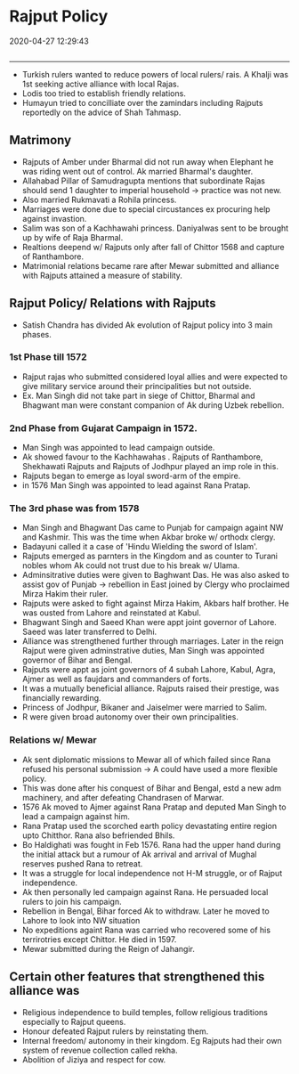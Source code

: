 # Rajput Policy
2020-04-27 12:29:43
```toc
```
---

- Turkish rulers wanted to reduce powers of local rulers/ rais. A Khalji was 1st seeking active alliance with local Rajas.
- Lodis too tried to establish friendly relations.
- Humayun tried to concilliate over the zamindars including Rajputs reportedly on the advice of Shah Tahmasp.

##  Matrimony
- Rajputs of Amber under Bharmal did not run away when Elephant he was riding went out of control. Ak married Bharmal's daughter.
- Allahabad Pillar of Samudragupta mentions that subordinate Rajas should send 1 daughter to imperial household -> practice was not new.
 - Also married Rukmavati a Rohila princess. 
 - Marriages were done due to special circustances ex procuring help against invastion.
 - Salim was son of a Kachhawahi princess. Daniyalwas sent to be brought up by wife of Raja Bharmal.
 - Realtions deepend w/ Rajputs only after fall of Chittor 1568 and capture of Ranthambore.  
 - Matrimonial relations became rare after Mewar submitted and alliance with Rajputs attained a measure of stability.

## Rajput Policy/ Relations with Rajputs
-   Satish Chandra has divided Ak evolution of Rajput policy into 3 main phases. 

###  1st Phase till 1572 
- Rajput rajas who submitted considered loyal allies and were expected to give military service around their principalities but not outside. 
- Ex. Man Singh did not take part in siege of Chittor, Bharmal and Bhagwant man were constant companion of Ak during Uzbek rebellion.

### 2nd Phase from Gujarat Campaign in 1572. 
- Man Singh was appointed to lead campaign outside. 
- Ak showed favour to the Kachhawahas . Rajputs of Ranthambore, Shekhawati Rajputs and Rajputs of Jodhpur played an imp role in this.
- Rajputs began to emerge as loyal sword-arm of the empire.
- in 1576 Man Singh was appointed to lead against Rana Pratap.

### The 3rd phase was from 1578 
- Man Singh and Bhagwant Das came to Punjab for campaign againt NW and Kashmir. This was the time when Akbar broke w/ orthodx clergy. 
- Badayuni called it a case of 'Hindu Wielding the sword of Islam'. 
- Rajputs emerged as parnters in the Kingdom and as counter to Turani nobles whom Ak could not trust due to his break w/ Ulama. 
- Adminsitrative duties were given to Baghwant Das. He was also asked to assist gov of Punjab -> rebellion in East joined by Clergy who proclaimed Mirza Hakim their ruler. 
- Rajputs were asked to fight against Mirza Hakim, Akbars half brother. He was ousted from Lahore and reinstated at Kabul. 
- Bhagwant Singh and Saeed Khan were appt joint governor of Lahore. Saeed was later transferred to Delhi.
-   Alliance was strengthened further through marriages. Later in the reign Rajput were given adminstrative duties, Man Singh was appointed governor of Bihar and Bengal.
-   Rajputs were appt as joint governors of 4 subah Lahore, Kabul, Agra, Ajmer as well as faujdars and commanders of forts.
-   It was a mutually beneficial alliance. Rajputs raised their prestige, was financially rewarding.
-   Princess of Jodhpur, Bikaner and Jaiselmer were married to Salim.
 - R were given broad autonomy over their own principalities. 

### Relations w/ Mewar
- Ak sent diplomatic missions to Mewar all of which failed since Rana refused his personal submission -> A could have used a more flexible policy.
- This was done after his conquest of Bihar and Bengal, estd a new adm machinery, and after defeating Chandrasen of Marwar.
- 1576 Ak moved to Ajmer against Rana Pratap and deputed Man Singh to lead a campaign against him.
- Rana Pratap used the scorched earth policy devastating entire region upto Chitthor. Rana also befriended Bhils.
- Bo Haldighati was fought in Feb 1576. Rana had the upper hand during the initial attack but a rumour of Ak arrival and arrival of Mughal reserves pushed Rana to retreat.
- It was a struggle for local independence not H-M struggle, or of Rajput independence.
- Ak then personally led campaign against Rana. He persuaded local rulers to join his campaign.
- Rebellion in Bengal, Bihar forced Ak to withdraw. Later he moved to Lahore to look into NW situation
- No expeditions againt Rana was carried who recovered some of his terrirotries except Chittor. He died in 1597.
- Mewar submitted during the Reign of Jahangir.

##  Certain other features that strengthened this alliance was
-   Religious independence to build temples, follow religious traditions especially to Rajput queens.
-   Honour defeated Rajput rulers by reinstating them.
-   Internal freedom/ autonomy in their kingdom. Eg Rajputs had their own system of revenue collection called rekha.
-   Abolition of Jiziya and respect for cow.




